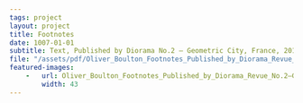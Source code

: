 ```yaml
---
tags: project
layout: project
title: Footnotes
date: 1007-01-01
subtitle: Text, Published by Diorama No.2 — Geometric City, France, 2019.
file: "/assets/pdf/Oliver_Boulton_Footnotes_Published_by_Diorama_Revue_No.2—Geometric_City_2020.pdf"
featured-images: 
    -   url: Oliver_Boulton_Footnotes_Published_by_Diorama_Revue_No.2—Geometric_City_2020.jpg
        width: 43
---
```


